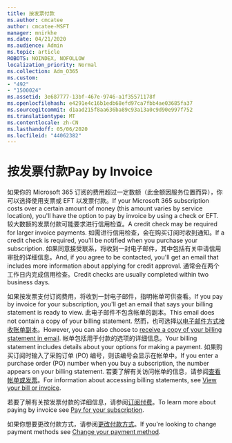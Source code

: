 ```yaml
---
title: 按发票付款
ms.author: cmcatee
author: cmcatee-MSFT
manager: mnirkhe
ms.date: 04/21/2020
ms.audience: Admin
ms.topic: article
ROBOTS: NOINDEX, NOFOLLOW
localization_priority: Normal
ms.collection: Adm_O365
ms.custom:
- "492"
- "1500024"
ms.assetid: 3e687777-13bf-467e-9746-a1f35571178f
ms.openlocfilehash: e4291e4c16b1edb68efd97ca7fbb4ae03685fa37
ms.sourcegitcommit: d1aad215f8aa636ba89c93a13a0c9d90e997f752
ms.translationtype: MT
ms.contentlocale: zh-CN
ms.lasthandoff: 05/06/2020
ms.locfileid: "44062382"
---
```

# <a name="pay-by-invoice"></a><span data-ttu-id="1591f-102">按发票付款</span><span class="sxs-lookup"><span data-stu-id="1591f-102">Pay by Invoice</span></span>

<span data-ttu-id="1591f-103">如果你的 Microsoft 365 订阅的费用超过一定数额（此金额因服务位置而异），你可以选择使用支票或 EFT 以发票付款。</span><span class="sxs-lookup"><span data-stu-id="1591f-103">If your Microsoft 365 subscription costs over a certain amount of money (this amount varies by service location), you'll have the option to pay by invoice by using a check or EFT.</span></span> <span data-ttu-id="1591f-104">较大数额的发票付款可能要求进行信用检查。</span><span class="sxs-lookup"><span data-stu-id="1591f-104">A credit check may be required for larger invoice payments.</span></span> <span data-ttu-id="1591f-105">如需进行信用检查，会在购买订阅时收到通知。</span><span class="sxs-lookup"><span data-stu-id="1591f-105">If a credit check is required, you'll be notified when you purchase your subscription.</span></span> <span data-ttu-id="1591f-106">如果同意接受联系，将收到一封电子邮件，其中包括有关申请信用审批的详细信息。</span><span class="sxs-lookup"><span data-stu-id="1591f-106">And, if you agree to be contacted, you'll get an email that includes more information about applying for credit approval.</span></span> <span data-ttu-id="1591f-107">通常会在两个工作日内完成信用检查。</span><span class="sxs-lookup"><span data-stu-id="1591f-107">Credit checks are usually completed within two business days.</span></span>
  
<span data-ttu-id="1591f-108">如果按发票支付订阅费用，将收到一封电子邮件，指明帐单可供查看。</span><span class="sxs-lookup"><span data-stu-id="1591f-108">If you pay by invoice for your subscription, you'll get an email that says your billing statement is ready to view.</span></span> <span data-ttu-id="1591f-109">此电子邮件不包含帐单的副本。</span><span class="sxs-lookup"><span data-stu-id="1591f-109">This email does not contain a copy of your billing statement.</span></span> <span data-ttu-id="1591f-110">然而，也可选择[以电子邮件方式接收账单副本](https://docs.microsoft.com/microsoft-365/commerce/billing-and-payments/pay-for-your-subscription#receive-a-copy-of-your-billing-statement-in-email)。</span><span class="sxs-lookup"><span data-stu-id="1591f-110">However, you can also choose to [receive a copy of your billing statement in email](https://docs.microsoft.com/microsoft-365/commerce/billing-and-payments/pay-for-your-subscription#receive-a-copy-of-your-billing-statement-in-email).</span></span> <span data-ttu-id="1591f-111">帐单包括用于付款的选项的详细信息。</span><span class="sxs-lookup"><span data-stu-id="1591f-111">Your billing statement includes details about your options for making a payment.</span></span> <span data-ttu-id="1591f-112">如果购买订阅时输入了采购订单 (PO) 编号，则该编号会显示在帐单中。</span><span class="sxs-lookup"><span data-stu-id="1591f-112">If you enter a purchase order (PO) number when you buy a subscription, the number appears on your billing statement.</span></span> <span data-ttu-id="1591f-113">若要了解有关访问帐单的信息，请参阅[查看帐单或发票](https://docs.microsoft.com/microsoft-365/commerce/billing-and-payments/view-your-bill-or-invoice)。</span><span class="sxs-lookup"><span data-stu-id="1591f-113">For information about accessing billing statements, see [View your bill or invoice](https://docs.microsoft.com/microsoft-365/commerce/billing-and-payments/view-your-bill-or-invoice).</span></span>
  
<span data-ttu-id="1591f-114">若要了解有关按发票付款的详细信息，请参阅[订阅付费](https://docs.microsoft.com/microsoft-365/commerce/billing-and-payments/pay-for-your-subscription)。</span><span class="sxs-lookup"><span data-stu-id="1591f-114">To learn more about paying by invoice see [Pay for your subscription](https://docs.microsoft.com/microsoft-365/commerce/billing-and-payments/pay-for-your-subscription).</span></span>
  
<span data-ttu-id="1591f-115">如果你想要更改付款方式，请参阅[更改付款方式](https://docs.microsoft.com/microsoft-365/commerce/billing-and-payments/change-payment-method)。</span><span class="sxs-lookup"><span data-stu-id="1591f-115">If you're looking to change payment methods see [Change your payment method](https://docs.microsoft.com/microsoft-365/commerce/billing-and-payments/change-payment-method).</span></span>